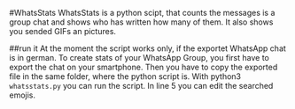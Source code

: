 #WhatsStats
WhatsStats is a python scipt, that counts the messages is a group chat and shows who has written how many of them. It also shows you sended GIFs an pictures.

##run it
At the moment the script works only, if the exportet WhatsApp chat is in german.
To create stats of your WhatsApp Group, you first have to export the chat on your smartphone.
Then you have to copy the exported file in the same folder, where the python script is.
With python3 ```whatsstats.py``` you can run the script.
In line 5 you can edit the searched emojis. 